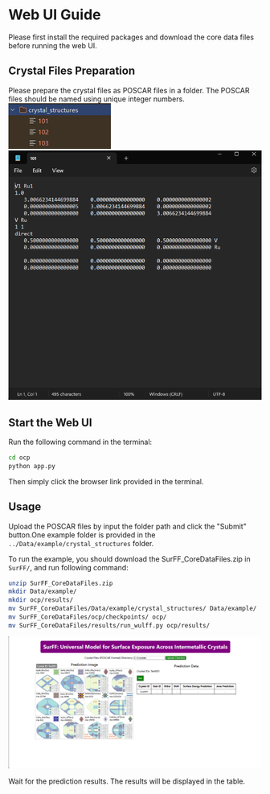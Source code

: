 # Web UI Guide
Please first install the required packages and download the core data files before running the web UI.

## Crystal Files Preparation
Please prepare the crystal files as POSCAR files in a folder.
The POSCAR files should be named using unique integer numbers.
![img0](app_img/img.png) 
![img1](app_img/img_1.png)


## Start the Web UI
Run the following command in the terminal:
```bash
cd ocp
python app.py
```
Then simply click the browser link provided in the terminal.

## Usage

Upload the POSCAR files by input the folder path and click the "Submit" button.One example folder is provided in the `../Data/example/crystal_structures` folder.

To run the example, you should download the SurFF_CoreDataFiles.zip in `SurFF/`, and run following command:

```bash
unzip SurFF_CoreDataFiles.zip
mkdir Data/example/
mkdir ocp/results/
mv SurFF_CoreDataFiles/Data/example/crystal_structures/ Data/example/
mv SurFF_CoreDataFiles/ocp/checkpoints/ ocp/
mv SurFF_CoreDataFiles/results/run_wulff.py ocp/results/
```

![img2](app_img/img_2.png)

Wait for the prediction results. The results will be displayed in the table.